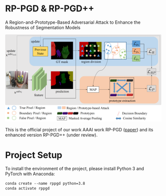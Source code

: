 # RP-PGD & RP-PGD++
A Region-and-Prototype-Based Adversarial Attack to Enhance the Robustness of Segmentation Models

![Attack Pipeline of RP-PGD](fig/fig-arch.png)

This is the official project of our work AAAI work RP-PGD ([paper](https://ojs.aaai.org/index.php/AAAI/article/view/33122)) and its enhanced version RP-PGD++ (under review).

# Project Setup
To install the environment of the project, please install Python 3 and PyTorch with Anaconda:
```shell
conda create --name rppgd python=3.8
conda activate rppgd
```
